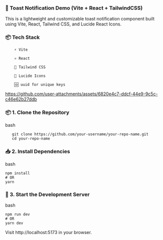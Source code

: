 ### 🚀 Toast Notification Demo (Vite + React + TailwindCSS)
   This is a lightweight and customizable toast notification component built using Vite, React, Tailwind CSS, and Lucide React Icons.

### 📦 Tech Stack
        ⚡ Vite
        
        ⚛️ React
        
        🎨 Tailwind CSS
        
        🧩 Lucide Icons
        
        🆔 uuid for unique keys

https://github.com/user-attachments/assets/6820e4c7-ddcf-44e9-9c5c-c46e62b27ddb


### 📦 1. Clone the Repository
bash
```
   git clone https://github.com/your-username/your-repo-name.git
   cd your-repo-name
```
### 📥 2. Install Dependencies
bash
```
npm install
# OR
yarn
```
### 🔧 3. Start the Development Server
bash
```
npm run dev
# OR
yarn dev
```
Visit http://localhost:5173 in your browser.

